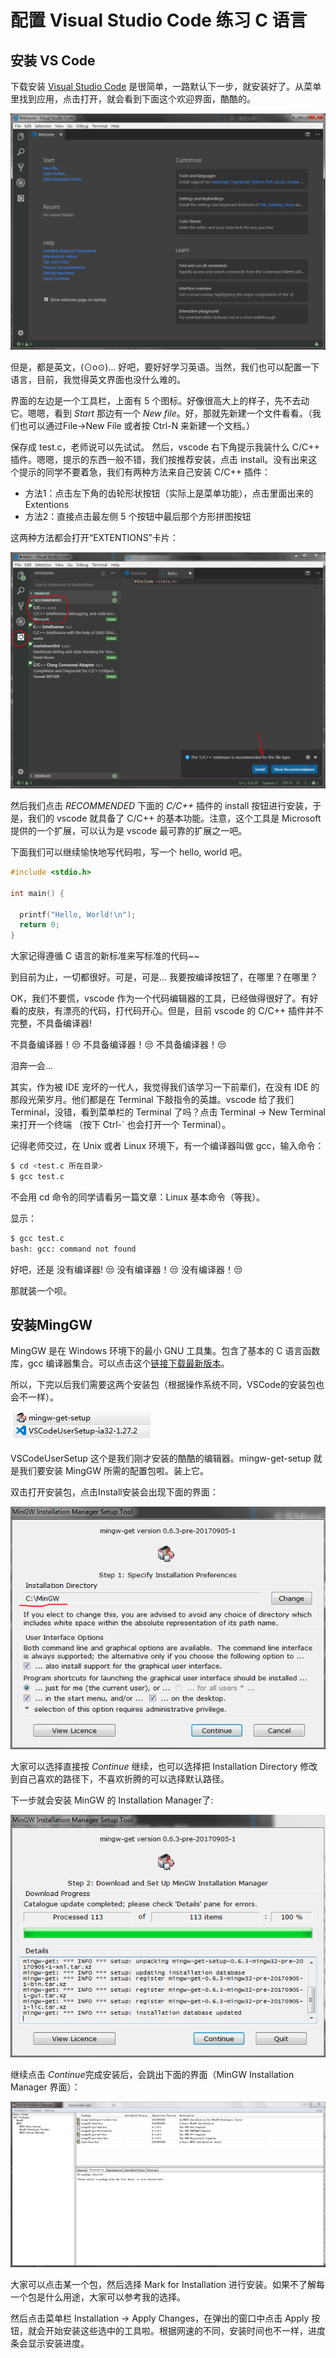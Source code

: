 # 配置 Visual Studio Code 练习 C 语言

## 安装 VS Code

下载安装 [Visual Studio Code](https://code.visualstudio.com/) 是很简单，一路默认下一步，就安装好了。从菜单里找到应用，点击打开，就会看到下面这个欢迎界面，酷酷的。

![欢迎界面](./img/vscode-start-02-open-vscode.png)

但是，都是英文，(⊙o⊙)…
好吧，要好好学习英语。当然，我们也可以配置一下语言，目前，我觉得英文界面也没什么难的。

界面的左边是一个工具栏，上面有 5 个图标。好像很高大上的样子，先不去动它。嗯嗯，看到 *Start* 那边有一个 *New file*。好，那就先新建一个文件看看。（我们也可以通过File->New File 或者按 Ctrl-N 来新建一个文档。）

保存成 test.c，老师说可以先试试。
然后，vscode 右下角提示我装什么 C/C++ 插件。嗯嗯，提示的东西一般不错，我们按推荐安装，点击 install。没有出来这个提示的同学不要着急，我们有两种方法来自己安装 C/C++ 插件：

- 方法1：点击左下角的齿轮形状按钮（实际上是菜单功能），点击里面出来的 Extentions 
- 方法2：直接点击最左侧 5 个按钮中最后那个方形拼图按钮

这两种方法都会打开“EXTENTIONS”卡片：

![C/C++扩展](./img/vscode-start-03-c-extention.png)


然后我们点击 *RECOMMENDED* 下面的 *C/C++* 插件的 install 按钮进行安装，于是，我们的 vscode 就具备了 C/C++ 的基本功能。注意，这个工具是 Microsoft 提供的一个扩展，可以认为是 vscode 最可靠的扩展之一吧。

下面我们可以继续愉快地写代码啦，写一个 hello, world 吧。

```C
#include <stdio.h>

int main() {

  printf("Hello, World!\n");
  return 0;
}
```

大家记得遵循 C 语言的新标准来写标准的代码~~

到目前为止，一切都很好。可是，可是... 我要按编译按钮了，在哪里？在哪里？

OK，我们不要慌，vscode 作为一个代码编辑器的工具，已经做得很好了。有好看的皮肤，有漂亮的代码，打代码开心。但是，目前 vscode 的 C/C++ 插件并不完整，不具备编译器!

不具备编译器！:unamused: 不具备编译器！:unamused: 不具备编译器！:unamused:

泪奔一会...

其实，作为被 IDE 宠坏的一代人，我觉得我们该学习一下前辈们，在没有 IDE 的那段光荣岁月。他们都是在 Terminal 下敲指令的英雄。vscode 给了我们 Terminal，没错，看到菜单栏的 Terminal 了吗？点击 Terminal -> New Terminal 来打开一个终端 （按下 Ctrl-` 也会打开一个 Terminal）。

记得老师交过，在 Unix 或者 Linux 环境下，有一个编译器叫做 gcc，输入命令：

```sh
$ cd <test.c 所在目录>
$ gcc test.c
```

不会用 cd 命令的同学请看另一篇文章：Linux 基本命令（等我）。

显示：

```sh
$ gcc test.c
bash: gcc: command not found
```

好吧，还是 没有编译器! :unamused: 没有编译器！:unamused: 没有编译器！:unamused:

那就装一个呗。

## 安装MingGW

MingGW 是在 Windows 环境下的最小 GNU 工具集。包含了基本的 C 语言函数库，gcc 编译器集合。可以点击这个[链接下载最新版本](https://osdn.net/projects/mingw/downloads/68260/mingw-get-setup.exe/)。

所以，下完以后我们需要这两个安装包（根据操作系统不同，VSCode的安装包也会不一样）。

![配置所需的两款工具](./img/vscode-start-01-prepare-downloads.png)

VSCodeUserSetup 这个是我们刚才安装的酷酷的编辑器。mingw-get-setup 就是我们要安装 MingGW 所需的配置包啦。装上它。

双击打开安装包，点击Install安装会出现下面的界面：

![mingw-setup](./img/vscode-start-04-mingw-setup.png)

大家可以选择直接按 *Continue* 继续，也可以选择把 Installation Directory 修改到自己喜欢的路径下，不喜欢折腾的可以选择默认路径。

下一步就会安装 MinGW 的 Installation Manager了:

![mingw-setup01](./img/vscode-start-05-mingw-setup01.png)

继续点击 *Continue*完成安装后，会跳出下面的界面（MinGW Installation Manager 界面）：

![mingw-packages](./img/vscode-start-06-mingw-packages.png)

大家可以点击某一个包，然后选择 Mark for Installation 进行安装。如果不了解每一个包是什么用途，大家可以参考我的选择。

然后点击菜单栏 Installation -> Apply Changes，在弹出的窗口中点击 Apply 按钮，就会开始安装这些选中的工具啦。根据网速的不同，安装时间也不一样，进度条会显示安装进度。
